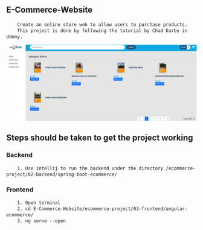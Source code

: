 ## E-Commerce-Website
```
    Create an online store web to allow users to purchase products.
    This project is done by following the tutorial by Chad Darby in Udemy.
```
![This is an image](/Ecommerce.png)
## Steps should be taken to get the project working
### Backend
```
    1. Use intellij to run the backend under the directory /ecommerce-project/02-backend/spring-boot-ecommerce/
```
### Frontend
```
    1. Open terminal
    2. cd E-Commerce-Website/ecommerce-project/03-frontend/angular-ecommerce/
    3. ng serve --open
```

